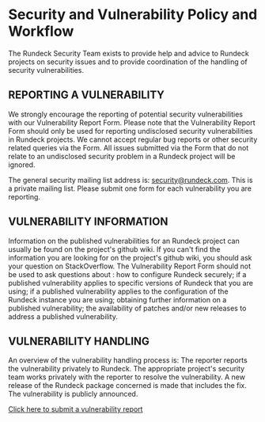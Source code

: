 # Security and Vulnerability Policy and Workflow
The Rundeck Security Team exists to provide help and advice to Rundeck projects on security issues and to provide coordination of the handling of security vulnerabilities.

## REPORTING A VULNERABILITY
We strongly encourage the reporting of potential security vulnerabilities with our Vulnerability Report Form. Please note that the Vulnerability Report Form should only be used for reporting undisclosed security vulnerabilities in Rundeck projects. We cannot accept regular bug reports or other security related queries via the Form. All issues submitted via the Form that do not relate to an undisclosed security problem in a Rundeck project will be ignored.

The general security mailing list address is: security@rundeck.com. This is a private mailing list. Please submit one form for each vulnerability you are reporting.

## VULNERABILITY INFORMATION
Information on the published vulnerabilities for an Rundeck project can usually be found on the project's github wiki. If you can't find the information you are looking for on the project's github wiki, you should ask your question on StackOverflow. The Vulnerability Report Form should not be used to ask questions about : how to configure Rundeck securely; if a published vulnerability applies to specific versions of Rundeck that you are using; if a published vulnerability applies to the configuration of the Rundeck instance you are using; obtaining further information on a published vulnerability; the availability of patches and/or new releases to address a published vulnerability.

## VULNERABILITY HANDLING
An overview of the vulnerability handling process is: The reporter reports the vulnerability privately to Rundeck. The appropriate project's security team works privately with the reporter to resolve the vulnerability. A new release of the Rundeck package concerned is made that includes the fix. The vulnerability is publicly announced. 

[Click here to submit a vulnerability report](https://forms.monday.com/forms/6d5100b6d7a1b1aa171d033d63805b2f)
